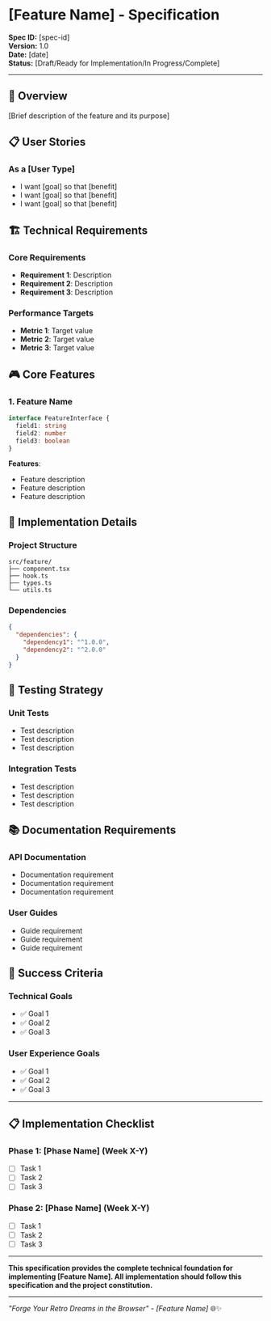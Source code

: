 # [Feature Name] - Specification

**Spec ID:** [spec-id]  
**Version:** 1.0  
**Date:** [date]  
**Status:** [Draft/Ready for Implementation/In Progress/Complete]

---

## 🎯 Overview

[Brief description of the feature and its purpose]

## 📋 User Stories

### As a [User Type]
- I want [goal] so that [benefit]
- I want [goal] so that [benefit]
- I want [goal] so that [benefit]

## 🏗️ Technical Requirements

### Core Requirements
- **Requirement 1**: Description
- **Requirement 2**: Description
- **Requirement 3**: Description

### Performance Targets
- **Metric 1**: Target value
- **Metric 2**: Target value
- **Metric 3**: Target value

## 🎮 Core Features

### 1. Feature Name
```typescript
interface FeatureInterface {
  field1: string
  field2: number
  field3: boolean
}
```

**Features**:
- Feature description
- Feature description
- Feature description

## 🔧 Implementation Details

### Project Structure
```
src/feature/
├── component.tsx
├── hook.ts
├── types.ts
└── utils.ts
```

### Dependencies
```json
{
  "dependencies": {
    "dependency1": "^1.0.0",
    "dependency2": "^2.0.0"
  }
}
```

## 🧪 Testing Strategy

### Unit Tests
- Test description
- Test description
- Test description

### Integration Tests
- Test description
- Test description
- Test description

## 📚 Documentation Requirements

### API Documentation
- Documentation requirement
- Documentation requirement
- Documentation requirement

### User Guides
- Guide requirement
- Guide requirement
- Guide requirement

## 🚀 Success Criteria

### Technical Goals
- ✅ Goal 1
- ✅ Goal 2
- ✅ Goal 3

### User Experience Goals
- ✅ Goal 1
- ✅ Goal 2
- ✅ Goal 3

---

## 📋 Implementation Checklist

### Phase 1: [Phase Name] (Week X-Y)
- [ ] Task 1
- [ ] Task 2
- [ ] Task 3

### Phase 2: [Phase Name] (Week X-Y)
- [ ] Task 1
- [ ] Task 2
- [ ] Task 3

---

**This specification provides the complete technical foundation for implementing [Feature Name]. All implementation should follow this specification and the project constitution.**

---

*"Forge Your Retro Dreams in the Browser" - [Feature Name]* 🌐✨
